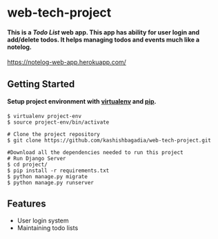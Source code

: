 # web-tech-project
#### This is a *Todo List* web app. This app has ability for user login and add/delete todos. It helps managing todos and events much like a notelog.
https://notelog-web-app.herokuapp.com/
## Getting Started
#### Setup project environment with [virtualenv](https://virtualenv.pypa.io/en/latest/) and [pip](https://pip.pypa.io/en/stable/).
```
$ virtualenv project-env
$ source project-env/bin/activate

# Clone the project repository
$ git clone https://github.com/kashishbagadia/web-tech-project.git

#Download all the dependencies needed to run this project
# Run Django Server
$ cd project/
$ pip install -r requirements.txt
$ python manage.py migrate
$ python manage.py runserver

```
## Features
* User login system
* Maintaining todo lists
